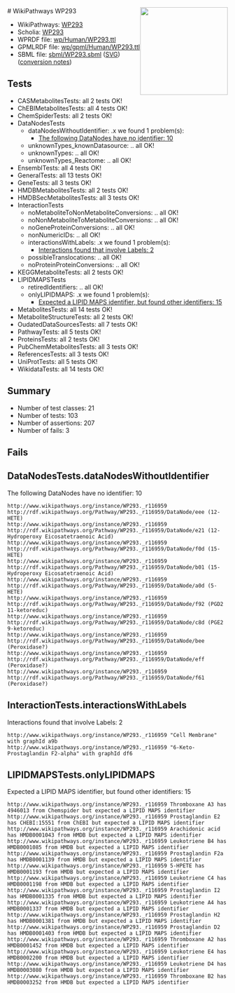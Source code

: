 <img style="float: right; width: 200px" src="../logo.png" />
# WikiPathways WP293

* WikiPathways: [WP293](https://identifiers.org/wikipathways:WP293)
* Scholia: [WP293](https://scholia.toolforge.org/wikipathways/WP293)
* WPRDF file: [wp/Human/WP293.ttl](../wp/Human/WP293.ttl)
* GPMLRDF file: [wp/gpml/Human/WP293.ttl](../wp/gpml/Human/WP293.ttl)
* SBML file: [sbml/WP293.sbml](../sbml/WP293.sbml) ([SVG](../sbml/WP293.svg)) ([conversion notes](../sbml/WP293.txt))

## Tests
* CASMetabolitesTests: all 2 tests OK!
* ChEBIMetabolitesTests: all 4 tests OK!
* ChemSpiderTests: all 2 tests OK!
* DataNodesTests
    * dataNodesWithoutIdentifier: .x we found 1 problem(s):
        * [The following DataNodes have no identifier: 10](#8792c490)
    * unknownTypes_knownDatasource: .. all OK!
    * unknownTypes: .. all OK!
    * unknownTypes_Reactome: .. all OK!
* EnsemblTests: all 4 tests OK!
* GeneralTests: all 13 tests OK!
* GeneTests: all 3 tests OK!
* HMDBMetabolitesTests: all 2 tests OK!
* HMDBSecMetabolitesTests: all 3 tests OK!
* InteractionTests
    * noMetaboliteToNonMetaboliteConversions: .. all OK!
    * noNonMetaboliteToMetaboliteConversions: .. all OK!
    * noGeneProteinConversions: .. all OK!
    * nonNumericIDs: .. all OK!
    * interactionsWithLabels: .x we found 1 problem(s):
        * [Interactions found that involve Labels: 2](#630d2679)
    * possibleTranslocations: .. all OK!
    * noProteinProteinConversions: .. all OK!
* KEGGMetaboliteTests: all 2 tests OK!
* LIPIDMAPSTests
    * retiredIdentifiers: .. all OK!
    * onlyLIPIDMAPS: .x we found 1 problem(s):
        * [Expected a LIPID MAPS identifier, but found other identifiers: 15](#d0bfb67d)
* MetabolitesTests: all 14 tests OK!
* MetaboliteStructureTests: all 2 tests OK!
* OudatedDataSourcesTests: all 7 tests OK!
* PathwayTests: all 5 tests OK!
* ProteinsTests: all 2 tests OK!
* PubChemMetabolitesTests: all 3 tests OK!
* ReferencesTests: all 3 tests OK!
* UniProtTests: all 5 tests OK!
* WikidataTests: all 14 tests OK!


## Summary

* Number of test classes: 21
* Number of tests: 103
* Number of assertions: 207
* Number of fails: 3

## Fails

<a name="8792c490" />

## DataNodesTests.dataNodesWithoutIdentifier

The following DataNodes have no identifier: 10
```
http://www.wikipathways.org/instance/WP293._r116959 http://rdf.wikipathways.org/Pathway/WP293._r116959/DataNode/eee (12-HETE)
http://www.wikipathways.org/instance/WP293._r116959 http://rdf.wikipathways.org/Pathway/WP293._r116959/DataNode/e21 (12-Hydroperoxy Eicosatetraenoic Acid)
http://www.wikipathways.org/instance/WP293._r116959 http://rdf.wikipathways.org/Pathway/WP293._r116959/DataNode/f0d (15-HETE)
http://www.wikipathways.org/instance/WP293._r116959 http://rdf.wikipathways.org/Pathway/WP293._r116959/DataNode/b01 (15-Hydroperoxy Eicosatetraenoic Acid)
http://www.wikipathways.org/instance/WP293._r116959 http://rdf.wikipathways.org/Pathway/WP293._r116959/DataNode/a0d (5-HETE)
http://www.wikipathways.org/instance/WP293._r116959 http://rdf.wikipathways.org/Pathway/WP293._r116959/DataNode/f92 (PGD2 11-ketoreduc)
http://www.wikipathways.org/instance/WP293._r116959 http://rdf.wikipathways.org/Pathway/WP293._r116959/DataNode/c8d (PGE2 9-ketoreduc)
http://www.wikipathways.org/instance/WP293._r116959 http://rdf.wikipathways.org/Pathway/WP293._r116959/DataNode/bee (Peroxidase?)
http://www.wikipathways.org/instance/WP293._r116959 http://rdf.wikipathways.org/Pathway/WP293._r116959/DataNode/eff (Peroxidase?)
http://www.wikipathways.org/instance/WP293._r116959 http://rdf.wikipathways.org/Pathway/WP293._r116959/DataNode/f61 (Peroxidase?)
```

<a name="630d2679" />

## InteractionTests.interactionsWithLabels

Interactions found that involve Labels: 2
```
http://www.wikipathways.org/instance/WP293._r116959 "Cell Membrane" with graphId a9b
http://www.wikipathways.org/instance/WP293._r116959 "6-Keto-Prostaglandin F2-alpha" with graphId df6
```

<a name="d0bfb67d" />

## LIPIDMAPSTests.onlyLIPIDMAPS

Expected a LIPID MAPS identifier, but found other identifiers: 15
```
http://www.wikipathways.org/instance/WP293._r116959 Thromboxane A3 has 4946013 from Chemspider but expected a LIPID MAPS identifier
http://www.wikipathways.org/instance/WP293._r116959 Prostaglandin E2 has CHEBI:15551 from ChEBI but expected a LIPID MAPS identifier
http://www.wikipathways.org/instance/WP293._r116959 Arachidonic acid has HMDB0001043 from HMDB but expected a LIPID MAPS identifier
http://www.wikipathways.org/instance/WP293._r116959 Leukotriene B4 has HMDB0001085 from HMDB but expected a LIPID MAPS identifier
http://www.wikipathways.org/instance/WP293._r116959 Prostaglandin F2a has HMDB0001139 from HMDB but expected a LIPID MAPS identifier
http://www.wikipathways.org/instance/WP293._r116959 5-HPETE has HMDB0001193 from HMDB but expected a LIPID MAPS identifier
http://www.wikipathways.org/instance/WP293._r116959 Leukotriene C4 has HMDB0001198 from HMDB but expected a LIPID MAPS identifier
http://www.wikipathways.org/instance/WP293._r116959 Prostaglandin I2 has HMDB0001335 from HMDB but expected a LIPID MAPS identifier
http://www.wikipathways.org/instance/WP293._r116959 Leukotriene A4 has HMDB0001337 from HMDB but expected a LIPID MAPS identifier
http://www.wikipathways.org/instance/WP293._r116959 Prostaglandin H2 has HMDB0001381 from HMDB but expected a LIPID MAPS identifier
http://www.wikipathways.org/instance/WP293._r116959 Prostaglandin D2 has HMDB0001403 from HMDB but expected a LIPID MAPS identifier
http://www.wikipathways.org/instance/WP293._r116959 Thromboxane A2 has HMDB0001452 from HMDB but expected a LIPID MAPS identifier
http://www.wikipathways.org/instance/WP293._r116959 Leukotriene E4 has HMDB0002200 from HMDB but expected a LIPID MAPS identifier
http://www.wikipathways.org/instance/WP293._r116959 Leukotriene D4 has HMDB0003080 from HMDB but expected a LIPID MAPS identifier
http://www.wikipathways.org/instance/WP293._r116959 Thromboxane B2 has HMDB0003252 from HMDB but expected a LIPID MAPS identifier
```


